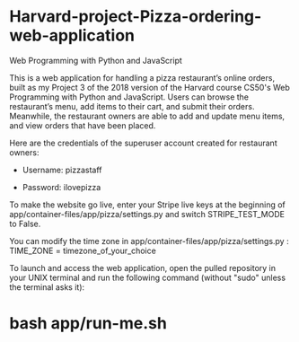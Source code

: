 # Harvard-project-Pizza-ordering-web-application

Web Programming with Python and JavaScript

This is a web application for handling a pizza restaurant’s online orders, built as my Project 3 of the 2018 version of the Harvard course CS50's Web Programming with Python and JavaScript. Users can browse the restaurant’s menu, add items to their cart, and submit their orders. Meanwhile, the restaurant owners are able to add and update menu items, and view orders that have been placed.

Here are the credentials of the superuser account created for restaurant owners:

- Username: pizzastaff

- Password: ilovepizza

To make the website go live, enter your Stripe live keys at the beginning of app/container-files/app/pizza/settings.py and switch STRIPE_TEST_MODE to False.

You can modify the time zone in app/container-files/app/pizza/settings.py : TIME_ZONE = timezone_of_your_choice

To launch and access the web application, open the pulled repository in your UNIX terminal and run the following command (without "sudo" unless the terminal asks it):
# bash app/run-me.sh
